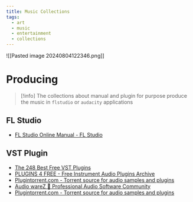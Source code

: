 ```yaml
---
title: Music Collections
tags:
  - art
  - music
  - entertainment
  - collections
---
```

![[Pasted image 20240804122346.png]]
# Producing

>[!info]
>The collections about manual and plugin for purpose produce the music in `flstudio` or `audacity` applications
## FL Studio

- [FL Studio Online Manual - FL Studio](https://www.image-line.com/fl-studio-learning/fl-studio-online-manual/)
## VST Plugin

- [The 248 Best Free VST Plugins](https://blog.landr.com/best-free-vst-plugins/)
- [PLUGINS 4 FREE - Free Instrument Audio Plugins Archive](https://plugins4free.com/instruments/)
- [Plugintorrent.com - Torrent source for audio samples and plugins](https://plugintorrent.com/)
- [Audio wareZ 🎹 Professional Audio Software Community](https://audioz.download/)
- [Plugintorrent.com - Torrent source for audio samples and plugins](https://plugintorrent.com/)